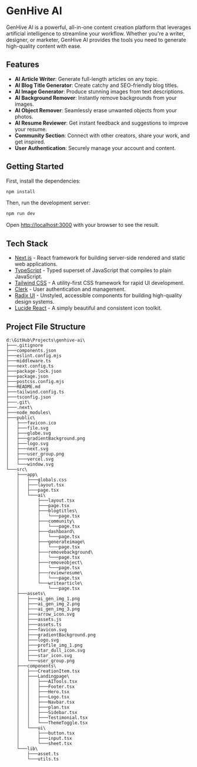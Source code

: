 # GenHive AI

GenHive AI is a powerful, all-in-one content creation platform that leverages artificial intelligence to streamline your workflow. Whether you're a writer, designer, or marketer, GenHive AI provides the tools you need to generate high-quality content with ease.

## Features

- **AI Article Writer**: Generate full-length articles on any topic.
- **AI Blog Title Generator**: Create catchy and SEO-friendly blog titles.
- **AI Image Generator**: Produce stunning images from text descriptions.
- **AI Background Remover**: Instantly remove backgrounds from your images.
- **AI Object Remover**: Seamlessly erase unwanted objects from your photos.
- **AI Resume Reviewer**: Get instant feedback and suggestions to improve your resume.
- **Community Section**: Connect with other creators, share your work, and get inspired.
- **User Authentication**: Securely manage your account and content.

## Getting Started

First, install the dependencies:

```bash
npm install
```

Then, run the development server:

```bash
npm run dev
```

Open [http://localhost:3000](http://localhost:3000) with your browser to see the result.

## Tech Stack

- [Next.js](https://nextjs.org/) - React framework for building server-side rendered and static web applications.
- [TypeScript](https://www.typescriptlang.org/) - Typed superset of JavaScript that compiles to plain JavaScript.
- [Tailwind CSS](https://tailwindcss.com/) - A utility-first CSS framework for rapid UI development.
- [Clerk](https://clerk.com/) - User authentication and management.
- [Radix UI](https://www.radix-ui.com/) - Unstyled, accessible components for building high-quality design systems.
- [Lucide React](https://lucide.dev/) - A simply beautiful and consistent icon toolkit.

## Project File Structure

```
d:\GitHub\Projects\genhive-ai\
├───.gitignore
├───components.json
├───eslint.config.mjs
├───middleware.ts
├───next.config.ts
├───package-lock.json
├───package.json
├───postcss.config.mjs
├───README.md
├───tailwind.config.ts
├───tsconfig.json
├───.git\
├───.next\
├───node_modules\
├───public\
│   ├───favicon.ico
│   ├───file.svg
│   ├───globe.svg
│   ├───gradientBackground.png
│   ├───logo.svg
│   ├───next.svg
│   ├───user_group.png
│   ├───vercel.svg
│   └───window.svg
└───src\
    ├───app\
    │   ├───globals.css
    │   ├───layout.tsx
    │   ├───page.tsx
    │   └───ai\
    │       ├───layout.tsx
    │       ├───page.tsx
    │       ├───blogtitles\
    │       │   └───page.tsx
    │       ├───community\
    │       │   └───page.tsx
    │       ├───dashboard\
    │       │   └───page.tsx
    │       ├───generateimage\
    │       │   └───page.tsx
    │       ├───removebackground\
    │       │   └───page.tsx
    │       ├───removeobject\
    │       │   └───page.tsx
    │       ├───reviewresume\
    │       │   └───page.tsx
    │       └───writearticle\
    │           └───page.tsx
    ├───assets\
    │   ├───ai_gen_img_1.png
    │   ├───ai_gen_img_2.png
    │   ├───ai_gen_img_3.png
    │   ├───arrow_icon.svg
    │   ├───assets.js
    │   ├───assets.ts
    │   ├───favicon.svg
    │   ├───gradientBackground.png
    │   ├───logo.svg
    │   ├───profile_img_1.png
    │   ├───star_dull_icon.svg
    │   ├───star_icon.svg
    │   └───user_group.png
    ├───components\
    │   ├───CreationItem.tsx
    │   ├───Landingpage\
    │   │   ├───AITools.tsx
    │   │   ├───Footer.tsx
    │   │   ├───Hero.tsx
    │   │   ├───Logo.tsx
    │   │   ├───Navbar.tsx
    │   │   ├───plan.tsx
    │   │   ├───Sidebar.tsx
    │   │   ├───Testimonial.tsx
    │   │   └───ThemeToggle.tsx
    │   └───ui\
    │       ├───button.tsx
    │       ├───input.tsx
    │       └───sheet.tsx
    └───lib\
        ├───asset.ts
        └───utils.ts
```
